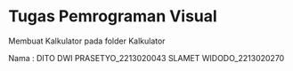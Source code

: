 # Tugas Pemrograman Visual
Membuat Kalkulator pada folder Kalkulator

Nama :  DITO DWI PRASETYO_2213020043
        SLAMET WIDODO_2213020270

